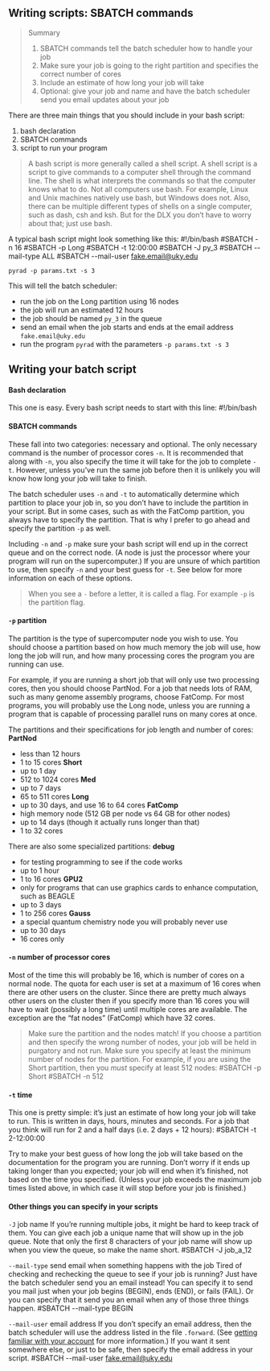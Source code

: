 ## Writing scripts: SBATCH commands

> Summary
> 1. SBATCH commands tell the batch scheduler how to handle your job
> 2. Make sure your job is going to the right partition and specifies the correct number of cores
> 3. Include an estimate of how long your job will take
> 4. Optional: give your job and name and have the batch scheduler send you email updates about your job

There are three main things that you should include in your bash script:
1. bash declaration
2. SBATCH commands
3. script to run your program

> A bash script is more generally called a shell script. A shell script is a script to give commands to a computer shell through the command line. The shell is what interprets the commands so that the computer knows what to do. 
> Not all computers use bash. For example, Linux and Unix machines natively use bash, but Windows does not. Also, there can be multiple different types of shells on a single computer, such as dash, csh and ksh. But for the DLX you don’t have to worry about that; just use bash.

A typical bash script might look something like this:
	#!/bin/bash
	#SBATCH -n 16
	#SBATCH -p Long
	#SBATCH -t 12:00:00
	#SBATCH -J py_3
	#SBATCH --mail-type ALL
	#SBATCH --mail-user fake.email@uky.edu
	
	pyrad -p params.txt -s 3

This will tell the batch scheduler: 
- run the job on the Long partition using 16 nodes 
- the job will run an estimated 12 hours 
- the job should be named `py_3` in the queue 
- send an email when the job starts and ends at the email address `fake.email@uky.edu` 
- run the program `pyrad` with the parameters `-p params.txt -s 3`

## Writing your batch script

#### Bash declaration
This one is easy. Every bash script needs to start with this line:
	#!/bin/bash

#### SBATCH commands
These fall into two categories: necessary and optional. The only necessary command is the number of processor cores `-n`. It is recommended that along with `-n`, you also specify the time it will take for the job to complete `-t`. However, unless you’ve run the same job before then it is unlikely you will know how long your job will take to finish. 

The batch scheduler uses `-n` and `-t` to automatically determine which partition to place your job in, so you don’t have to include the partition in your script. But in some cases, such as with the FatComp partition, you always have to specify the partition. That is why I prefer to go ahead and specify the partition `-p` as well. 

Including `-n` and `-p` make sure your bash script will end up in the correct queue and on the correct node. (A node is just the processor where your program will run on the supercomputer.) If you are unsure of which partition to use, then specify `-n` and your best guess for `-t`. See below for more information on each of these options.

> When you see a `-` before a letter, it is called a flag. For example `-p` is the partition flag.

#### `-p` partition
The partition is the type of supercomputer node you wish to use. You should choose a partition based on how much memory the job will use, how long the job will run, and how many processing cores the program you are running can use. 

For example, if you are running a short job that will only use two processing cores, then you should choose PartNod. For a job that needs lots of RAM, such as many genome assembly programs, choose FatComp. For most programs, you will probably use the Long node, unless you are running a program that is capable of processing parallel runs on many cores at once.

The partitions and their specifications for job length and number of cores:
**PartNod**
- less than 12 hours
- 1 to 15 cores
**Short**
- up to 1 day
- 512 to 1024 cores
**Med**
- up to 7 days
- 65 to 511 cores
**Long**
- up to 30 days, and use 16 to 64 cores
**FatComp**
- high memory node (512 GB per node vs 64 GB for other nodes)
- up to 14 days (though it actually runs longer than that)
- 1 to 32 cores

There are also some specialized partitions:
**debug**
- for testing programming to see if the code works
- up to 1 hour
- 1 to 16 cores
**GPU2**
- only for programs that can use graphics cards to enhance computation, such as BEAGLE
- up to 3 days
- 1 to 256 cores
**Gauss**
- a special quantum chemistry node you will probably never use
- up to 30 days
- 16 cores only

#### `-n` number of processor cores
Most of the time this will probably be 16, which is number of cores on a normal node. The quota for each user is set at a maximum of 16 cores when there are other users on the cluster. Since there are pretty much always other users on the cluster then if you specify more than 16 cores you will have to wait (possibly a long time) until multiple cores are available. The exception are the “fat nodes” (FatComp) which have 32 cores.

> Make sure the partition and the nodes match! If you choose a partition and then specify the wrong number of nodes, your job will be held in purgatory and not run. Make sure you specify at least the minimum number of nodes for the partition. For example, if you are using the Short partition, then you *must* specify at least 512 nodes:
> 	#SBATCH -p Short
> 	#SBATCH -n 512

#### `-t` time
This one is pretty simple: it’s just an estimate of how long your job will take to run. This is written in days, hours, minutes and seconds. For a job that you think will run for 2 and a half days (i.e. 2 days + 12 hours):
	#SBATCH -t 2-12:00:00

Try to make your best guess of how long the job will take based on the documentation for the program you are running. Don’t worry if it ends up taking longer than you expected; your job will end when it’s finished, not based on the time you specified. (Unless your job exceeds the maximum job times listed above, in which case it will stop before your job is finished.)
  
#### Other things you can specify in your scripts

`-J` job name
If you’re running multiple jobs, it might be hard to keep track of them. You can give each job a unique name that will show up in the job queue. Note that only the first 8 characters of your job name will show up when you view the queue, so make the name short.
	#SBATCH -J job_a_12

`--mail-type` send email when something happens with the job
Tired of checking and rechecking the queue to see if your job is running? Just have the batch scheduler send you an email instead! You can specify it to send you mail just when your job begins (BEGIN), ends (END), or fails (FAIL). Or you can specify that it send you an email when any of those three things happen.
	#SBATCH --mail-type BEGIN

`--mail-user` email address
If you don’t specify an email address, then the batch scheduler will use the address listed in the file `.forward`. (See [getting familiar with your account](#) for more information.) If you want it sent somewhere else, or just to be safe, then specify the email address in your script.
	#SBATCH --mail-user fake.email@uky.edu